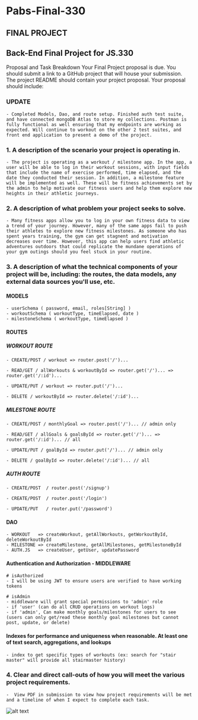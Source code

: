 # Pabs-Final-330

## FINAL PROJECT

## Back-End Final Project for JS.330

Proposal and Task Breakdown
Your Final Project proposal is due. You should submit a link to a GitHub project that will house your submission. The project README should contain your project proposal. Your proposal should include:

### UPDATE

    - Completed Models, Dao, and route setup. Finished auth test suite, and have connected mongoDB Atlas to store my collections. Postman is fully functional as well ensuring that my endpoints are working as expected. Will continue to workout on the other 2 test suites, and front end application to present a demo of the project.

### 1. A description of the scenario your project is operating in.

    - The project is operating as a workout / milestone app. In the app, a user will be able to log in their workout sessions, with input fields that include the name of exercise performed, time elapsed, and the date they conducted their session. In addition, a milestone feature will be implemented as well. These will be fitness achievements set by the admin to help motivate our fitness users and help them explore new heights in their athletic journeys.

### 2. A description of what problem your project seeks to solve.

    - Many fitness apps allow you to log in your own fitness data to view a trend of your journey. However, many of the same apps fail to push their athletes to explore new fitness milestones. As someone who has spent years training, the gym can get stagnent and motivation decreases over time. However, this app can help users find athletic adventures outdoors that could replicate the mundane operations of your gym outings should you feel stuck in your routine.

### 3. A description of what the technical components of your project will be, including: the routes, the data models, any external data sources you'll use, etc.

#### MODELS

    - userSchema ( password, email, roles[String] )
    - workoutSchema ( workoutType, timeElapsed, date )
    - milestoneSchema ( workoutType, timeElapsed )

#### ROUTES

##### WORKOUT ROUTE

    - CREATE/POST / workout => router.post('/')...

    - READ/GET / allWorkouts & workoutById => router.get('/')... => router.get('/:id')...

    - UPDATE/PUT / workout => router.put('/')...

    - DELETE / workoutById => router.delete('/:id')...

##### MILESTONE ROUTE

    - CREATE/POST / monthlyGoal => router.post('/')... // admin only

    - READ/GET / allGoals & goalsById => router.get('/')... => router.get('/:id')... // all

    - UPDATE/PUT / goalById => router.put('/')... // admin only

    - DELETE / goalById => router.delete('/:id')... // all

##### AUTH ROUTE

    - CREATE/POST  / router.post('/signup')

    - CREATE/POST  / router.post('/login')

    - UPDATE/PUT   / router.put('/password')

#### DAO

    - WORKOUT   => createWorkout, getAllWorkouts, getWorkoutById, deleteWorkoutById
    - MILESTONE => createMilestone, getAllMilestones, getMilestoneById
    - AUTH.JS   => createUser, getUser, updatePassword

#### Authentication and Authorization - MIDDLEWARE

    # isAuthorized
    - I will be using JWT to ensure users are verified to have working tokens

    # isAdmin
    - middleware will grant special permissions to 'admin' role
    - if 'user' (can do all CRUD operations on workout logs)
    - if 'admin', Can make monthly goals/milestones for users to see (users can only get/read these monthly goal milestones but cannot post, update, or delete)

#### Indexes for performance and uniqueness when reasonable. At least one of text search, aggregations, and lookups

    - index to get specific types of workouts (ex: search for "stair master" will provide all stairmaster history)

### 4. Clear and direct call-outs of how you will meet the various project requirements.

    -  View PDF in submission to view how project requirements will be met and a timeline of when I expect to complete each task.

![alt text](<Screenshot 2024-05-13 at 1.28.15 PM.png>)
